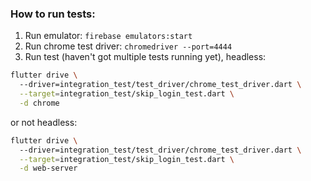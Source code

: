### How to run tests:
1. Run emulator: `firebase emulators:start`
2. Run chrome test driver: `chromedriver --port=4444`
3. Run test (haven't got multiple tests running yet), 
headless:
``` zsh
flutter drive \ 
  --driver=integration_test/test_driver/chrome_test_driver.dart \
  --target=integration_test/skip_login_test.dart \
  -d chrome
```
or not headless:
``` zsh
flutter drive \ 
  --driver=integration_test/test_driver/chrome_test_driver.dart \
  --target=integration_test/skip_login_test.dart \
  -d web-server
```

